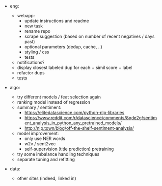 - eng:
    - webapp: 
        - update instructions and readme
        - new task
        - rename repo
	    - scrape suggestion (based on number of recent negatives / days past)
        - optional parameters (dedup, cache, ..)        
        - styling / css
        - tests
	- notifications?
    - display closest labeled dup for each + simil score + label
    - refactor dups
    - tests        
    
- algo:
    - try different models / feat selection again
    - ranking model instead of regression 
    - summary / sentiment:
        - https://elitedatascience.com/python-nlp-libraries
        - https://www.reddit.com/r/datascience/comments/8qde2g/sentiment_analysis_in_python_any_pretrained_models/
        - http://nlp.town/blog/off-the-shelf-sentiment-analysis/  
    - model improvement:
        - only use NER words
        - w2v / sent2vec
        - self-supervision (title prediction) pretraining
    - try some imbalance handling techniques    
    - separate tuning and refitting
    
- data:
    - other sites (indeed, linked in)
